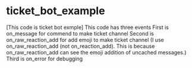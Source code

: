 # ticket_bot_example
[This code is ticket bot exmple]
This code has three events
First is on_message for commend to make ticket channel
Second is on_raw_reaction_add for add emoji to make ticket channel
(I use on_raw_reaction_add (not on_reaction_add). This is because on_raw_reaction_add can see the emoji addition of uncached messages.)
Third is on_error for debugging
